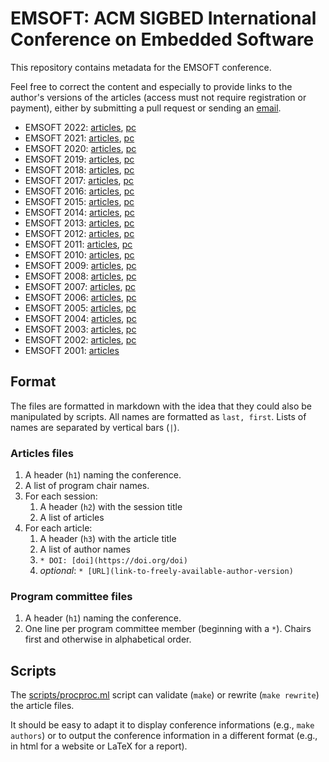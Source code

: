 # EMSOFT: ACM SIGBED International Conference on Embedded Software

This repository contains metadata for the EMSOFT conference.

Feel free to correct the content and especially to provide links to the 
author's versions of the articles (access must not require registration or 
payment), either by submitting a pull request or sending an 
[email](mailto:timothy.bourke@inria.fr).

* EMSOFT 2022: [articles](articles/emsoft2022.md), [pc](pc/emsoft2022-pc.md)
* EMSOFT 2021: [articles](articles/emsoft2021.md), [pc](pc/emsoft2021-pc.md)
* EMSOFT 2020: [articles](articles/emsoft2020.md), [pc](pc/emsoft2020-pc.md)
* EMSOFT 2019: [articles](articles/emsoft2019.md), [pc](pc/emsoft2019-pc.md)
* EMSOFT 2018: [articles](articles/emsoft2018.md), [pc](pc/emsoft2018-pc.md)
* EMSOFT 2017: [articles](articles/emsoft2017.md), [pc](pc/emsoft2017-pc.md)
* EMSOFT 2016: [articles](articles/emsoft2016.md), [pc](pc/emsoft2016-pc.md)
* EMSOFT 2015: [articles](articles/emsoft2015.md), [pc](pc/emsoft2015-pc.md)
* EMSOFT 2014: [articles](articles/emsoft2014.md), [pc](pc/emsoft2014-pc.md)
* EMSOFT 2013: [articles](articles/emsoft2013.md), [pc](pc/emsoft2013-pc.md)
* EMSOFT 2012: [articles](articles/emsoft2012.md), [pc](pc/emsoft2012-pc.md)
* EMSOFT 2011: [articles](articles/emsoft2011.md), [pc](pc/emsoft2011-pc.md)
* EMSOFT 2010: [articles](articles/emsoft2010.md), [pc](pc/emsoft2010-pc.md)
* EMSOFT 2009: [articles](articles/emsoft2009.md), [pc](pc/emsoft2009-pc.md)
* EMSOFT 2008: [articles](articles/emsoft2008.md), [pc](pc/emsoft2008-pc.md)
* EMSOFT 2007: [articles](articles/emsoft2007.md), [pc](pc/emsoft2007-pc.md)
* EMSOFT 2006: [articles](articles/emsoft2006.md), [pc](pc/emsoft2006-pc.md)
* EMSOFT 2005: [articles](articles/emsoft2005.md), [pc](pc/emsoft2005-pc.md)
* EMSOFT 2004: [articles](articles/emsoft2004.md), [pc](pc/emsoft2004-pc.md)
* EMSOFT 2003: [articles](articles/emsoft2003.md), [pc](pc/emsoft2003-pc.md)
* EMSOFT 2002: [articles](articles/emsoft2002.md), [pc](pc/emsoft2002-pc.md)
* EMSOFT 2001: [articles](articles/emsoft2001.md)

## Format

The files are formatted in markdown with the idea that they could also be 
manipulated by scripts. All names are formatted as `last, first`. Lists of 
names are separated by vertical bars (`|`).

### Articles files
1. A header (`h1`) naming the conference.
2. A list of program chair names.
3. For each session:
    1. A header (`h2`) with the session title
    2. A list of articles
3. For each article:
    1. A header (`h3`) with the article title
    2. A list of author names
    3. `* DOI: [doi](https://doi.org/doi)`
    4. *optional*: `* [URL](link-to-freely-available-author-version)`

### Program committee files
1. A header (`h1`) naming the conference.
2. One line per program committee member (beginning with a `*`).
   Chairs first and otherwise in alphabetical order.

## Scripts

The [scripts/procproc.ml](scripts/procproc.ml) script can validate (`make`) 
or rewrite (`make rewrite`) the article files.

It should be easy to adapt it to display conference informations (e.g., 
`make authors`) or to output the conference information in a different 
format (e.g., in html for a website or LaTeX for a report).

